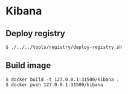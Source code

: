# Kibana

## Deploy registry

```console
$ ./../../tools/registry/deploy-registry.sh
```

## Build image

```console
$ docker build -t 127.0.0.1:31500/kibana .
$ docker push 127.0.0.1:31500/kibana
```
